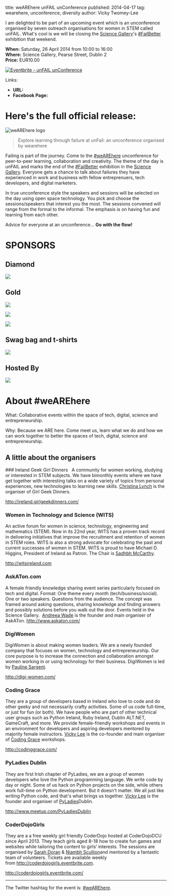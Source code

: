 title: weAREhere unFAIL unConference
published: 2014-04-17
tag: wearehere, unconference, diversity
author: Vicky Twomey-Lee

I am delighted to be part of an upcoming event which is an unconference organised by seven outreach organisations for women in STEM called unFAIL. What's cool is we will be closing the [Science Gallery](http://sciencegallery.com)'s [#FailBetter](https://dublin.sciencegallery.com/failbetter) exhibition that weekend.

<strong>When:</strong> Saturday, 26 April 2014 from 10:00 to 16:00<br>
<strong>Where:</strong> Science Gallery, Pearse Street, Dublin 2<br>
<strong>Price:</strong> EUR10.00

<a href="https://www.eventbrite.ie/e/unfail-unconference-tickets-11053584569?ref=ebtnebregn" target="_blank"><img alt="Eventbrite - unFAIL unConference" src="https://www.eventbrite.ie/custombutton?eid=11053584569" /></a>

Links:
<ul>
    <li><strong>URL:</strong> <http://bit.ly/unfailconf></li>
    <li><strong>Facebook Page:</strong> <http://facebook.com/wearehere.ireland></li>
</ul>

# Here's the full official release:

<img src="http://i.imgur.com/WDpvgEv.jpg" title="weAREhere logo">

> Explore learning through failure at unFail: an unconference organised by wearehere

Failing is part of the journey. Come to the [#weAREhere](https://twitter.com/search?q=%23wearehere) unconference for peer-to-peer learning, collaboration and creativity. The theme of the day is unFAIL and marks the end of the [#FailBetter](https://dublin.sciencegallery.com/failbetter) exhibition in the [Science Gallery](http://sciencegallery.com). 
Everyone gets a chance to talk about failures they have experienced in work and business with fellow entreprenuers, tech developers, and digital marketers.

In true unconference style the speakers and sessions will be selected on the day using open space technology. You pick and choose the sessions/speakers that interest you the most. The sessions convened will range from the formal to the informal. The emphasis is on having fun and learning from each other.

Advice for everyone at an unconference…
<strong>Go with the flow!</strong>

<h1>SPONSORS</h1>
<h2>Diamond</h2>
<p>
<a href="http://facebook.com"><img src="http://python.ie/static/images/sponsors/main_logos/facebook.png"></a>
</p>

<h2>Gold</h2>
<p>
<a href="http://careers.bankofamerica.com/"><img src="http://python.ie/static/images/sponsors/main_logos/bank-of-america-merrill-lynch.png"></a>

<a href="http://eventbrite.ie/"><img src="http://i.imgur.com/G3CYUpJ.png"></a>

<a href="http://www.microsoft.com/en-ie/default.aspx"><img src="http://python.ie/static/images/sponsors/main_logos/microsoft.png"></a>
</p>

<h2>Swag bag and t-shirts</h2>
<p>
<a href="http://www.sap.com/index.html"><img src="http://i.imgur.com/35o5Dfd.gif"></a>
</p>
<h2>Hosted By</h2>
<p>
<a href="http://sciencegallery.com"><img src="http://i.imgur.com/9FTl3oh.png"></a>
</p>

# About #weAREhere
What: Collaborative events within the space of tech, digital, science and entrepreneurship.

Why: Because we ARE here. Come meet us, learn what we do and how we can work together to better the spaces of tech, digital, science and entrepreneurship.


<h2>A little about the organisers</h2>
### Ireland Geek Girl Dinners  
A community for women working, studying or interested in STEM subjects. We have bimonthly events where we have get together with interesting talks on a wide variety of topics from personal experiences, new technologies to learning new skills. <a href="https://twitter.com/xtinalynch">Christina Lynch</a> is the organiser of Girl Geek Dinners. 

<http://ireland.girlgeekdinners.com/>

### Women in Technology and Science (WITS)
An active forum for women in science, technology, engineering and mathematics (STEM). Now in its 22nd year, WITS has a proven track record in delivering initiatives that improve the recruitment and retention of women in STEM roles. WITS is also a strong advocate for celebrating the past and current successes of women in STEM. WITS is proud to have Michael D. Higgins, President of Ireland as Patron. The Chair is <a href="http://www.linkedin.com/pub/sadhbh-mc-carthy/5/115/30">Sadhbh McCarthy</a>. 

<http://witsireland.com>

### AskATon.com
A female friendly knowledge sharing event series particularly focused on tech and digital. Format: One theme every month (tech/business/social). One or two speakers. Questions from the audience. The concept was framed around asking questions, sharing knowledge and finding answers and possibly solutions before you walk out the door. Events held in the Science Gallery.  <a href="https://twitter.com/brandalisms">Andreea Wade</a> is the founder and main organiser of AskATon.
<http://www.askaton.com/>

### DigiWomen
DigiWomen is about making women leaders. We are a newly founded company that focuses on women, technology and entrepreneurship. Our core purpose is to increase the connection and collaboration amongst women working in or using technology for their business. DigiWomen is led by <a href="https://twitter.com/paulinesargent">Pauline Sargent</a>.

<http://digi-women.com/>

### Coding Grace
They are a group of developers based in Ireland who love to code and do other geeky and not necessarily crafty activities. Some of us code full-time, or just for fun (or both). We have people who are part of other technical user groups such as Python Ireland, Ruby Ireland, Dublin ALT.NET, GameCraft, and more. We provide female-friendly workshops and events in an environment for developers and aspiring developers mentored by majority female instructors. <a href="https://twitter.com/whykay">Vicky Lee</a> is the co-founder and main organiser of <a href="http://twitter.com/codinggrace">Coding Grace</a> workshops.

<http://codinggrace.com/>

### PyLadies Dublin
They are first Irish chapter of PyLadies, we are a group of women developers who love the Python programming language. We write code by day or night. Some of us hack on Python projects on the side, while others work full-time on Python development. But it doesn't matter. We all just like writing Python code, and that's what brings us together. <a href="https://twitter.com/whykay">Vicky Lee</a> is the founder and organiser of <a href="http://twitter.com/pyladiesdub">PyLadies</a>Dublin.

<http://www.meetup.com/PyLadiesDublin>

### CoderDojoGirls 
They are a a free weekly girl friendly CoderDojo hosted at CoderDojoDCU since April 2013. They teach girls aged 8-18 how to create fun games and websites while tailoring the content to girls’ interests. The sessions are organised by <a href="https://www.twitter.com/sarahd0ran">Sarah Doran</a> &amp; <a href="https://www.twitter.com/NiambhScullion">Niambh Scullion</a><em></em>and mentored by a fantastic team of volunteers. Tickets are available weekly from <a href="http://coderdojogirls.eventbrite.com/" target="_blank">http://coderdojogirls.eventbrite.com</a>.

<http://coderdojogirls.eventbrite.com/>

--- 

The Twitter hashtag for the event is: [#weAREhere](https://twitter.com/search?q=%23wearehere).
